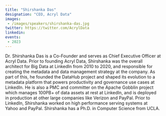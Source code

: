 ```yaml
---
title: "Shirshanka Das"
designation: "CEO, Acryl Data"
images:
 - /images/speakers/shirshanka-das.jpg
twitter: https://twitter.com/AcrylData
linkedin: 
events:
 - 2023
---
```


Dr. Shirshanka Das is a Co-Founder and serves as Chief Executive Officer at Acryl Data. Prior to founding Acryl Data, Shirshanka was the overall architect for Big Data at LinkedIn from 2010 to 2020, and responsible for creating the metadata and data management strategy at the company. As part of this, he founded the DataHub project and shaped its evolution to a metadata platform that powers productivity and governance use cases at LinkedIn. He is also a PMC and committer on the Apache Gobblin project which manages 100PB+ of data assets at rest at LinkedIn, and is deployed in production at other large companies like Verizon and PayPal. Prior to LinkedIn, Shirshanka worked on high performance serving systems at Yahoo and PayPal. Shirshanka has a Ph.D. in Computer Science from UCLA.